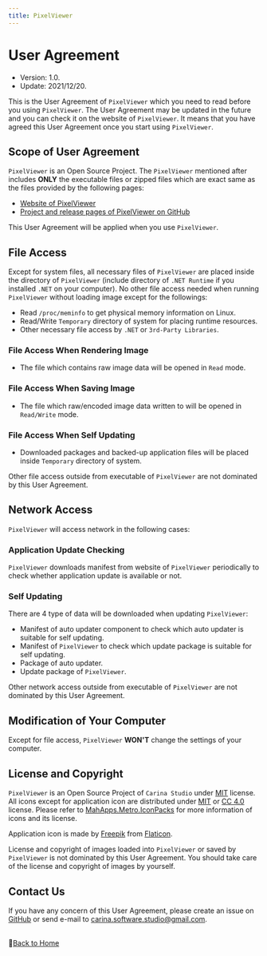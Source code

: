 ```yaml
---
title: PixelViewer
---
```


# User Agreement
- Version: 1.0.
- Update: 2021/12/20.

This is the User Agreement of ```PixelViewer``` which you need to read before you using ```PixelViewer```. 
The User Agreement may be updated in the future and you can check it on the website of ```PixelViewer```. 
It means that you have agreed this User Agreement once you start using ```PixelViewer```.

## Scope of User Agreement
```PixelViewer``` is an Open Source Project. The ```PixelViewer``` mentioned after includes **ONLY** the executable files or zipped files which are exact same as the files provided by the following pages:
* [Website of PixelViewer](https://carina-studio.github.io/PixelViewer/)
* [Project and release pages of PixelViewer on GitHub](https://github.com/carina-studio/PixelViewer)

This User Agreement will be applied when you use ```PixelViewer```.

## File Access
Except for system files, all necessary files of ```PixelViewer``` are placed inside the directory of ```PixelViewer``` (include directory of ```.NET Runtime``` if you installed ```.NET``` on your computer). No other file access needed when running ```PixelViewer``` without loading image except for the followings:

* Read ```/proc/meminfo``` to get physical memory information on Linux.
* Read/Write ```Temporary``` directory of system for placing runtime resources.
* Other necessary file access by ```.NET``` or ```3rd-Party Libraries```.

### File Access When Rendering Image
* The file which contains raw image data will be opened in ```Read``` mode.

### File Access When Saving Image
* The file which raw/encoded image data written to will be opened in ```Read/Write``` mode.

### File Access When Self Updating
* Downloaded packages and backed-up application files will be placed inside ```Temporary``` directory of system.

Other file access outside from executable of ```PixelViewer``` are not dominated by this User Agreement.

## Network Access
```PixelViewer``` will access network in the following cases:

### Application Update Checking
```PixelViewer``` downloads manifest from website of ```PixelViewer``` periodically to check whether application update is available or not.

### Self Updating
There are 4 type of data will be downloaded when updating ```PixelViewer```:
* Manifest of auto updater component to check which auto updater is suitable for self updating.
* Manifest of ```PixelViewer``` to check which update package is suitable for self updating.
* Package of auto updater.
* Update package of ```PixelViewer```.

Other network access outside from executable of ```PixelViewer``` are not dominated by this User Agreement.

## Modification of Your Computer
Except for file access, ```PixelViewer``` **WON'T** change the settings of your computer.

## License and Copyright
```PixelViewer``` is an Open Source Project of ```Carina Studio``` under [MIT](https://github.com/carina-studio/PixelViewer/blob/master/LICENSE) license. All icons except for application icon are distributed under [MIT](https://en.wikipedia.org/wiki/MIT_License) or [CC 4.0](https://en.wikipedia.org/wiki/Creative_Commons_license) license. Please refer to [MahApps.Metro.IconPacks](https://github.com/MahApps/MahApps.Metro.IconPacks) for more information of icons and its license.

Application icon is made by [Freepik](https://www.freepik.com/) from [Flaticon](https://www.flaticon.com/).

License and copyright of images loaded into ```PixelViewer``` or saved by ```PixelViewer``` is not dominated by this User Agreement. You should take care of the license and copyright of images by yourself.

## Contact Us
If you have any concern of this User Agreement, please create an issue on [GitHub](https://github.com/carina-studio/PixelViewer/issues) or send e-mail to [carina.software.studio@gmail.com](mailto:carina.software.studio@gmail.com).


<br/>📔[Back to Home](index.md)
